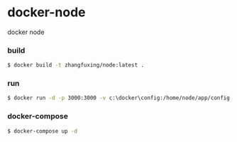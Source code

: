 # docker-node
docker node

### build  
```bash
$ docker build -t zhangfuxing/node:latest .
```  

### run  
```bash
$ docker run -d -p 3000:3000 -v c:\docker\config:/home/node/app/config -v c:\docker\logs:/home/node/app/logs --name node zhangfuxing/node:12
```  

### docker-compose  
``` bash
$ docker-compose up -d
```  
